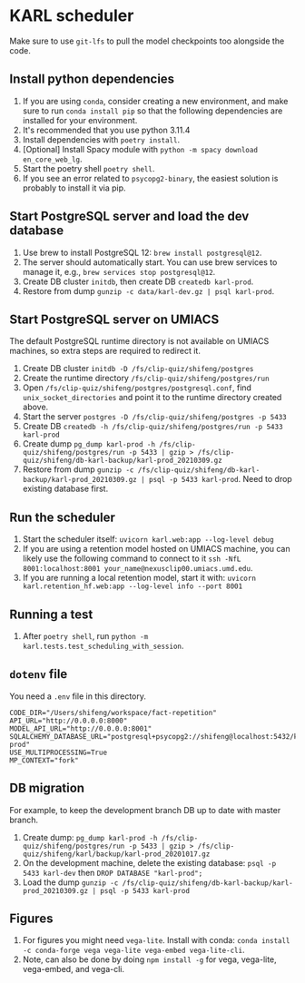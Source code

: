 # KARL scheduler

Make sure to use `git-lfs` to pull the model checkpoints too alongside the code.

## Install python dependencies
1. If you are using `conda`, consider creating a new environment, and make sure
   to run `conda install pip` so that the following dependencies are installed
   for your environment.
2. It's recommended that you use python 3.11.4
3. Install dependencies with `poetry install`.
4. [Optional] Install Spacy module with `python -m spacy download en_core_web_lg`.
5. Start the poetry shell `poetry shell`.
6. If you see an error related to `psycopg2-binary`, the easiest solution is probably to install it via pip.

## Start PostgreSQL server and load the dev database
1. Use brew to install PostgreSQL 12: `brew install postgresql@12`.
2. The server should automatically start. You can use brew services to manage it, e.g., `brew services stop postgresql@12`.
3. Create DB cluster `initdb`, then create DB `createdb karl-prod`.
4. Restore from dump `gunzip -c data/karl-dev.gz | psql karl-prod`.

## Start PostgreSQL server on UMIACS
The default PostgreSQL runtime directory is not available on UMIACS machines, so extra steps are required to redirect it.
1. Create DB cluster `initdb -D /fs/clip-quiz/shifeng/postgres`
2. Create the runtime directory `/fs/clip-quiz/shifeng/postgres/run`
3. Open `/fs/clip-quiz/shifeng/postgres/postgresql.conf`, find `unix_socket_directories` and point it to the runtime directory created above. 
4. Start the server `postgres -D /fs/clip-quiz/shifeng/postgres -p 5433`
5. Create DB `createdb -h /fs/clip-quiz/shifeng/postgres/run -p 5433 karl-prod`
6. Create dump `pg_dump karl-prod -h /fs/clip-quiz/shifeng/postgres/run -p 5433 | gzip > /fs/clip-quiz/shifeng/db-karl-backup/karl-prod_20210309.gz`
7. Restore from dump `gunzip -c /fs/clip-quiz/shifeng/db-karl-backup/karl-prod_20210309.gz | psql -p 5433 karl-prod`. Need to drop existing database first.

## Run the scheduler
1. Start the scheduler itself: `uvicorn karl.web:app --log-level debug`
2. If you are using a retention model hosted on UMIACS machine, you can likely use the following command to connect to it `ssh -NfL 8001:localhost:8001 your_name@nexusclip00.umiacs.umd.edu`.
3. If you are running a local retention model, start it with: `uvicorn karl.retention_hf.web:app --log-level info --port 8001`

## Running a test
1. After `poetry shell`, run `python -m karl.tests.test_scheduling_with_session`.

## `dotenv` file
You need a `.env` file in this directory.
```
CODE_DIR="/Users/shifeng/workspace/fact-repetition"
API_URL="http://0.0.0.0:8000"
MODEL_API_URL="http://0.0.0.0:8001"
SQLALCHEMY_DATABASE_URL="postgresql+psycopg2://shifeng@localhost:5432/karl-prod"
USE_MULTIPROCESSING=True
MP_CONTEXT="fork"
```

## DB migration
For example, to keep the development branch DB up to date with master branch.
1. Create dump: `pg_dump karl-prod -h /fs/clip-quiz/shifeng/postgres/run -p 5433 | gzip > /fs/clip-quiz/shifeng/karl/backup/karl-prod_20201017.gz`
2. On the development machine, delete the existing database: `psql -p 5433 karl-dev` then `DROP DATABASE "karl-prod";`
3. Load the dump `gunzip -c /fs/clip-quiz/shifeng/db-karl-backup/karl-prod_20210309.gz | psql -p 5433 karl-prod`

## Figures
1. For figures you might need `vega-lite`. Install with conda: `conda install -c conda-forge vega vega-lite vega-embed vega-lite-cli`.
2. Note, can also be done by doing `npm install -g` for vega, vega-lite, vega-embed, and vega-cli.
